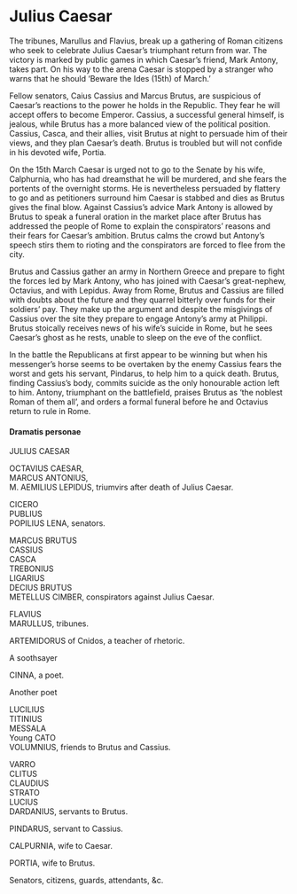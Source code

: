 <!-- ======================================================================
--- Search engine
title:          Julius Caesar
keywords:       Julius, Caesar, tragedy
description:    Julius Caesar by William Shakespeare.
--- Menu system
order:          40
text:           Julius Caesar
hidden:         false
umbel:          false
--- Page properties
id:             
document:       
layout:         layout-2-left
$-left:         play-list
searchable:     true
======================================================================= -->

# Julius Caesar

The tribunes, Marullus and Flavius, break up a gathering of Roman citizens who
seek to celebrate Julius Caesar’s triumphant return from war. The victory is
marked by public games in which Caesar’s friend, Mark Antony, takes part. On his
way to the arena Caesar is stopped by a stranger who warns that he should
‘Beware the Ides (15th) of March.’

Fellow senators, Caius Cassius and Marcus Brutus, are suspicious of Caesar’s
reactions to the power he holds in the Republic. They fear he will accept offers
to become Emperor. Cassius, a successful general himself, is jealous, while
Brutus has a more balanced view of the political position. Cassius, Casca, and
their allies, visit Brutus at night to persuade him of their views, and they
plan Caesar’s death. Brutus is troubled but will not confide in his devoted
wife, Portia.

On the 15th March Caesar is urged not to go to the Senate by his wife,
Calphurnia, who has had dreamsthat he will be murdered, and she fears the
portents of the overnight storms. He is nevertheless persuaded by flattery to go
and as petitioners surround him Caesar is stabbed and dies as Brutus gives the
final blow. Against Cassius’s advice Mark Antony is allowed by Brutus to speak
a funeral oration in the market place after Brutus has addressed the people of
Rome to explain the conspirators’ reasons and their fears for Caesar’s ambition.
Brutus calms the crowd but Antony’s speech stirs them to rioting and the
conspirators are forced to flee from the city.

Brutus and Cassius gather an army in Northern Greece and prepare to fight the
forces led by Mark Antony, who has joined with Caesar’s great-nephew, Octavius,
and with Lepidus. Away from Rome, Brutus and Cassius are filled with doubts
about the future and they quarrel bitterly over funds for their soldiers’ pay.
They make up the argument and despite the misgivings of Cassius over the site
they prepare to engage Antony’s army at Philippi. Brutus stoically receives news
of his wife’s suicide in Rome, but he sees Caesar’s ghost as he rests, unable to
sleep on the eve of the conflict.

In the battle the Republicans at first appear to be winning but when his
messenger’s horse seems to be overtaken by the enemy Cassius fears the worst
and gets his servant, Pindarus, to help him to a quick death. Brutus, finding
Cassius’s body, commits suicide as the only honourable action left to him.
Antony, triumphant on the battlefield, praises Brutus as ‘the noblest Roman of
them all’, and orders a formal funeral before he and Octavius return to rule in
Rome.

#### Dramatis personae

JULIUS CAESAR

OCTAVIUS CAESAR,  
MARCUS ANTONIUS,  
M. AEMILIUS LEPIDUS, triumvirs after death of Julius Caesar.

CICERO  
PUBLIUS  
POPILIUS LENA, senators.

MARCUS BRUTUS  
CASSIUS  
CASCA  
TREBONIUS  
LIGARIUS  
DECIUS BRUTUS  
METELLUS CIMBER, conspirators against Julius Caesar.

FLAVIUS  
MARULLUS, tribunes.

ARTEMIDORUS of Cnidos, a teacher of rhetoric.

A soothsayer

CINNA, a poet.

Another poet

LUCILIUS  
TITINIUS  
MESSALA  
Young CATO  
VOLUMNIUS, friends to Brutus and Cassius.

VARRO  
CLITUS  
CLAUDIUS  
STRATO  
LUCIUS  
DARDANIUS, servants to Brutus.

PINDARUS, servant to Cassius.

CALPURNIA, wife to Caesar.

PORTIA, wife to Brutus.

Senators, citizens, guards, attendants, &c.
